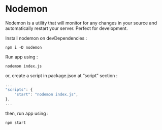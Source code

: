 # Nodemon

Nodemon is a utility that will monitor for any changes in your source and automatically restart your server. Perfect for development.

Install nodemon on devDependencies :

```text
npm i -D nodemon
```

Run app using :

```text
nodemon index.js
```

or, create a script in package.json at “script” section :

```javascript
...
"scripts": {
    "start": "nodemon index.js",
},
...
```

then, run app using :

```text
npm start
```
